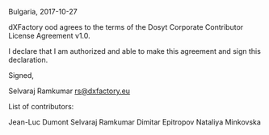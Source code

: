 Bulgaria, 2017-10-27

dXFactory ood agrees to the terms of the Dosyt Corporate Contributor License
Agreement v1.0.

I declare that I am authorized and able to make this agreement and sign this
declaration.

Signed,

Selvaraj Ramkumar rs@dxfactory.eu

List of contributors:

Jean-Luc Dumont
Selvaraj Ramkumar
Dimitar Epitropov
Nataliya Minkovska
